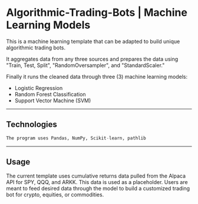 # Algorithmic-Trading-Bots | Machine Learning Models

This is a machine learning template that can be adapted to build unique algorithmic trading bots. 

It aggregates data from any three sources and prepares the data using "Train, Test, Split", "RandomOversampler", and "StandardScaler." 

Finally it runs the cleaned data through three (3) machine learning models:

* Logistic Regression
* Random Forest Classification
* Support Vector Machine (SVM)


---

## Technologies

```python
The program uses Pandas, NumPy, Scikit-learn, pathlib 
```

---

## Usage

The current template uses cumulative returns data pulled from the Alpaca API for SPY, QQQ, and ARKK. This data is used as a placeholder. Users are meant to feed desired data through the model to build a customized trading bot for crypto, equities, or commodities.

